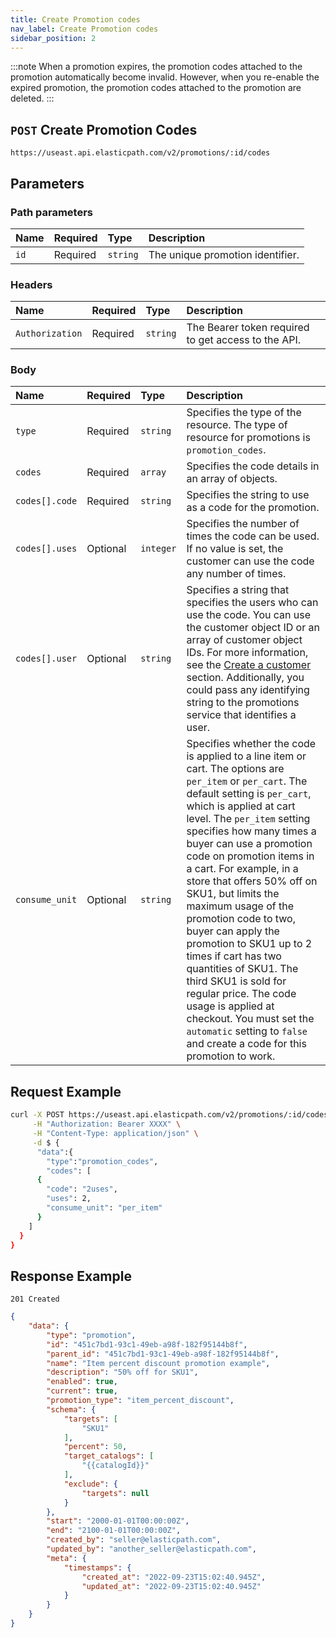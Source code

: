 ```yaml
---
title: Create Promotion codes
nav_label: Create Promotion codes
sidebar_position: 2
---
```


:::note
When a promotion expires, the promotion codes attached to the promotion automatically become invalid. However, when you re-enable the expired promotion, the promotion codes attached to the promotion are deleted.
:::

## `POST` Create Promotion Codes

```http
https://useast.api.elasticpath.com/v2/promotions/:id/codes
```

## Parameters

### Path parameters

| Name | Required | Type     | Description                      |
|:-----|:---------|:---------|:---------------------------------|
| `id` | Required | `string` | The unique promotion identifier. |

### Headers

| Name            | Required | Type     | Description                          |
|:----------------|:---------|:---------|:-------------------------------------|
| `Authorization` | Required | `string` | The Bearer token required to get access to the API. |

### Body

| Name           | Required | Type      | Description                          |
|:---------------|:---------|:----------|:-------------------------------------|
| `type`         | Required | `string`  | Specifies the type of the resource. The type of resource for promotions is `promotion_codes`. |
| `codes`        | Required | `array`   | Specifies the code details in an array of objects. |
| `codes[].code` | Required | `string`  | Specifies the string to use as a code for the promotion. |
| `codes[].uses` | Optional | `integer` | Specifies the number of times the code can be used. If no value is set, the customer can use the code any number of times. |
| `codes[].user` | Optional | `string`  | Specifies a string that specifies the users who can use the code. You can use the customer object ID or an array of customer object IDs. For more information, see the [Create a customer](/docs/customer-management/customer-management-api/create-a-customer) section. Additionally, you could pass any identifying string to the promotions service that identifies a user. |
| `consume_unit` | Optional | `string`  | Specifies whether the code is applied to a line item or cart. The options are `per_item` or `per_cart`. The default setting is `per_cart`, which is applied at cart level. The `per_item` setting specifies how many times a buyer can use a promotion code on promotion items in a cart. For example, in a store that offers 50% off on SKU1, but limits the maximum usage of the promotion code to two, buyer can apply the promotion to SKU1 up to 2 times if cart has two quantities of SKU1. The third SKU1 is sold for regular price. The code usage is applied at checkout. You must set the `automatic` setting to `false` and create a code for this promotion to work. |

## Request Example

```bash
curl -X POST https://useast.api.elasticpath.com/v2/promotions/:id/codes \
     -H "Authorization: Bearer XXXX" \
     -H "Content-Type: application/json" \
     -d $ {
      "data":{
        "type":"promotion_codes",
        "codes": [
      {
        "code": "2uses",
        "uses": 2,
        "consume_unit": "per_item"
      }
    ]
  }
}
```

## Response Example

`201 Created`

```json
{
    "data": {
        "type": "promotion",
        "id": "451c7bd1-93c1-49eb-a98f-182f95144b8f",
        "parent_id": "451c7bd1-93c1-49eb-a98f-182f95144b8f",
        "name": "Item percent discount promotion example",
        "description": "50% off for SKU1",
        "enabled": true,
        "current": true,
        "promotion_type": "item_percent_discount",
        "schema": {
            "targets": [
                "SKU1"
            ],
            "percent": 50,
            "target_catalogs": [
                "{{catalogId}}"
            ],
            "exclude": {
                "targets": null
            }
        },
        "start": "2000-01-01T00:00:00Z",
        "end": "2100-01-01T00:00:00Z",
        "created_by": "seller@elasticpath.com",
        "updated_by": "another_seller@elasticpath.com",
        "meta": {
            "timestamps": {
                "created_at": "2022-09-23T15:02:40.945Z",
                "updated_at": "2022-09-23T15:02:40.945Z"
            }
        }
    }
}
```
